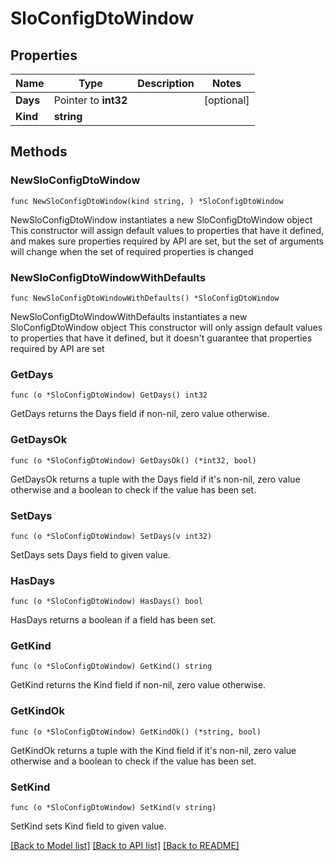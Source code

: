 # SloConfigDtoWindow

## Properties

Name | Type | Description | Notes
------------ | ------------- | ------------- | -------------
**Days** | Pointer to **int32** |  | [optional] 
**Kind** | **string** |  | 

## Methods

### NewSloConfigDtoWindow

`func NewSloConfigDtoWindow(kind string, ) *SloConfigDtoWindow`

NewSloConfigDtoWindow instantiates a new SloConfigDtoWindow object
This constructor will assign default values to properties that have it defined,
and makes sure properties required by API are set, but the set of arguments
will change when the set of required properties is changed

### NewSloConfigDtoWindowWithDefaults

`func NewSloConfigDtoWindowWithDefaults() *SloConfigDtoWindow`

NewSloConfigDtoWindowWithDefaults instantiates a new SloConfigDtoWindow object
This constructor will only assign default values to properties that have it defined,
but it doesn't guarantee that properties required by API are set

### GetDays

`func (o *SloConfigDtoWindow) GetDays() int32`

GetDays returns the Days field if non-nil, zero value otherwise.

### GetDaysOk

`func (o *SloConfigDtoWindow) GetDaysOk() (*int32, bool)`

GetDaysOk returns a tuple with the Days field if it's non-nil, zero value otherwise
and a boolean to check if the value has been set.

### SetDays

`func (o *SloConfigDtoWindow) SetDays(v int32)`

SetDays sets Days field to given value.

### HasDays

`func (o *SloConfigDtoWindow) HasDays() bool`

HasDays returns a boolean if a field has been set.

### GetKind

`func (o *SloConfigDtoWindow) GetKind() string`

GetKind returns the Kind field if non-nil, zero value otherwise.

### GetKindOk

`func (o *SloConfigDtoWindow) GetKindOk() (*string, bool)`

GetKindOk returns a tuple with the Kind field if it's non-nil, zero value otherwise
and a boolean to check if the value has been set.

### SetKind

`func (o *SloConfigDtoWindow) SetKind(v string)`

SetKind sets Kind field to given value.



[[Back to Model list]](../README.md#documentation-for-models) [[Back to API list]](../README.md#documentation-for-api-endpoints) [[Back to README]](../README.md)


